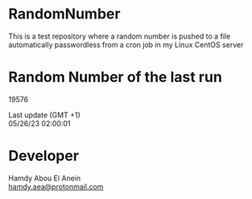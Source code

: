 # RandomNumber    
This is a test repository where a random number is pushed to a file automatically passwordless from a cron job in my Linux CentOS server    
# Random Number of the last run   
19576
      
Last update (GMT +1)    
05/26/23 02:00:01
# Developer    
Hamdy Abou El Anein   
hamdy.aea@protonmail.com
